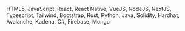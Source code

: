HTML5, JavaScript, React, React Native, VueJS, NodeJS, NextJS, Typescript, Tailwind, Bootstrap, Rust, Python, Java, Solidity, Hardhat, Avalanche, Kadena, C#, Firebase, Mongo
<!--
### Hi there 👋

**ruy-dan/ruy-dan** is a ✨ _special_ ✨ repository because its `README.md` (this file) appears on your GitHub profile.

Here are some ideas to get you started:

- 🔭 I’m currently working on ...
- 🌱 I’m currently learning ...
- 👯 I’m looking to collaborate on ...
- 🤔 I’m looking for help with ...
- 💬 Ask me about ...
- 📫 How to reach me: ...
- 😄 Pronouns: ...
- ⚡ Fun fact: ...
-->
